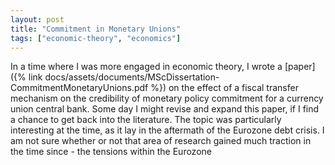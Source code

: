 ```yaml
---
layout: post
title: "Commitment in Monetary Unions"
tags: ["economic-theory", "economics"]
---
```


In a time where I was more engaged in economic theory, I wrote a [paper]({% link docs/assets/documents/MScDissertation-CommitmentMonetaryUnions.pdf %}) on the effect of a fiscal transfer mechanism on the credibility of monetary policy commitment for a currency union central bank. Some day I might revise and expand this paper, if I find a chance to get back into the literature. The topic was particularly interesting at the time, as it lay in the aftermath of the Eurozone debt crisis. I am not sure whether or not that area of research gained much traction in the time since - the tensions within the Eurozone 

<object data="{% link /docs/assets/documents/MScDissertation-CommitmentMonetaryUnions.pdf %}" width="1000" height="1000" type="application/pdf"></object>